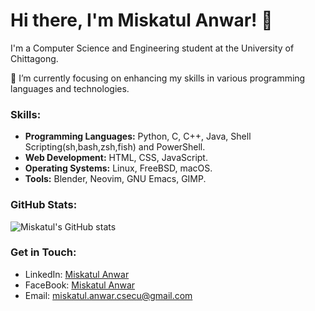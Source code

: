 # Hi there, I'm Miskatul Anwar! 👋

I'm a Computer Science and Engineering student at the University of Chittagong. 

🔭 I’m currently focusing on enhancing my skills in various programming languages and technologies.

### Skills:
- **Programming Languages:** Python, C, C++, Java, Shell Scripting(sh,bash,zsh,fish) and PowerShell.
- **Web Development:** HTML, CSS, JavaScript.
- **Operating Systems:** Linux, FreeBSD, macOS.
- **Tools:** Blender, Neovim, GNU Emacs, GIMP.

### GitHub Stats:
![Miskatul's GitHub stats](https://github-readme-stats.vercel.app/api?username=yourusername&show_icons=true&theme=radical)

### Get in Touch:
- LinkedIn: [Miskatul Anwar](https://www.linkedin.com/in/miskatul-anwar-72146828a?utm_source=share&utm_campaign=share_via&utm_content=profile&utm_medium=android_app)
- FaceBook: [Miskatul Anwar](https://facebook.com/anwarmiskat)
- Email: miskatul.anwar.csecu@gmail.com
